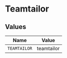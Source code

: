 # Teamtailor


## Values

| Name         | Value        |
| ------------ | ------------ |
| `TEAMTAILOR` | teamtailor   |